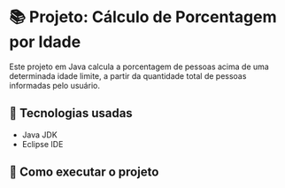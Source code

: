 # 📚 Projeto: Cálculo de Porcentagem por Idade

Este projeto em Java calcula a porcentagem de pessoas acima de uma determinada idade limite, a partir da quantidade total de pessoas informadas pelo usuário.

## 🔧 Tecnologias usadas

- Java JDK
- Eclipse IDE

## 🚀 Como executar o projeto



